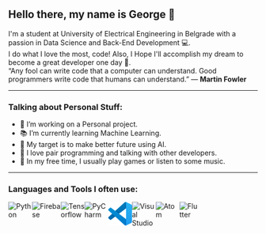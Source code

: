 ## Hello there, my name is George  👋

I'm a student at University of Electrical Engineering in Belgrade with a passion in Data Science and Back-End Development :computer:.  </br>
I do what I love the most, code! Also, I Hope I'll accomplish my dream to become a great developer one day :raised_hands:. </br> 
“Any fool can write code that a computer can understand. Good programmers write code that humans can understand.” ― **Martin Fowler**
___

### Talking about Personal Stuff:
+ :wrench: I’m working on a Personal project.
+ :books: I’m currently learning Machine Learning.
+ :dart: My target is to make better future using AI.
+  :dancers: I love pair programming and talking with other developers.
+ :high_brightness: In my free time, I usually play games or listen to some music.

___

### Languages and Tools I often use:
<img align="left" alt="Python" width="48px" src="https://upload.wikimedia.org/wikipedia/commons/thumb/c/c3/Python-logo-notext.svg/1200px-Python-logo-notext.svg.png" />
<img align="left" alt="Firebase" width="58px" src="https://www.shareicon.net/data/512x512/2016/07/08/117548_google_512x512.png" />
<img align="left" alt="Tensorflow" width="48px" src="https://avatars0.githubusercontent.com/u/15658638?s=200&v=4" />
<img align="left" alt="PyCharm" width="48px" src="https://dashboard.snapcraft.io/site_media/appmedia/2017/11/PyCharmCore256.png" />
<img align="left" alt="Visual Studio Code" width="48px" src="https://raw.githubusercontent.com/github/explore/80688e429a7d4ef2fca1e82350fe8e3517d3494d/topics/visual-studio-code/visual-studio-code.png" />
<img align="left" alt="Visual Studio" width="48px" src="https://www.iconarchive.com/download/i98390/dakirby309/simply-styled/Microsoft-Visual-Studio.ico" />
<img align="left" alt="Atom" width="48px" src="https://external-content.duckduckgo.com/iu/?u=https%3A%2F%2Fupload.wikimedia.org%2Fwikipedia%2Fcommons%2Fe%2Fe2%2FAtom_1.0_icon.png&f=1&nofb=1" />
<img align="left" alt="Flutter" width="40px" src="https://strattonapps.com/wp-content/uploads/2020/02/flutter-logo-5086DD11C5-seeklogo.com_.png" />
